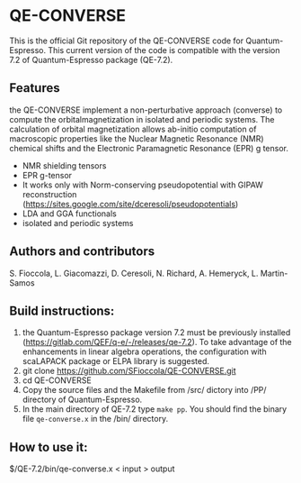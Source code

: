# QE-CONVERSE
This is the official Git repository of the QE-CONVERSE code for Quantum-Espresso. This current version of the code is compatible with the version 7.2 of Quantum-Espresso package (QE-7.2).


## Features
the QE-CONVERSE implement a non-perturbative approach (converse) to compute the orbitalmagnetization in isolated and periodic systems. The calculation of orbital magnetization allows ab-initio computation of macroscopic properties like the Nuclear Magnetic Resonance (NMR) chemical shifts and the Electronic Paramagnetic Resonance (EPR) g tensor.

* NMR shielding tensors
* EPR g-tensor
* It works only with Norm-conserving pseudopotential with GIPAW reconstruction (https://sites.google.com/site/dceresoli/pseudopotentials)
* LDA and GGA functionals
* isolated and periodic systems


## Authors and contributors
S. Fioccola, L. Giacomazzi, D. Ceresoli, N. Richard, A. Hemeryck, L. Martin-Samos


## Build instructions:
1. the Quantum-Espresso package version 7.2 must be previously installed (https://gitlab.com/QEF/q-e/-/releases/qe-7.2). To take advantage of the enhancements in linear algebra operations, the configuration with scaLAPACK package or ELPA library is suggested.
2. git clone https://github.com/SFioccola/QE-CONVERSE.git 
3. cd QE-CONVERSE
4. Copy the source files and the Makefile from /src/ dictory into /PP/ directory of Quantum-Espresso.
5. In the main directory of QE-7.2 type ```make pp```. You should find the binary file ```qe-converse.x``` in the /bin/ directory. 

## How to use it:
$/QE-7.2/bin/qe-converse.x < input > output
